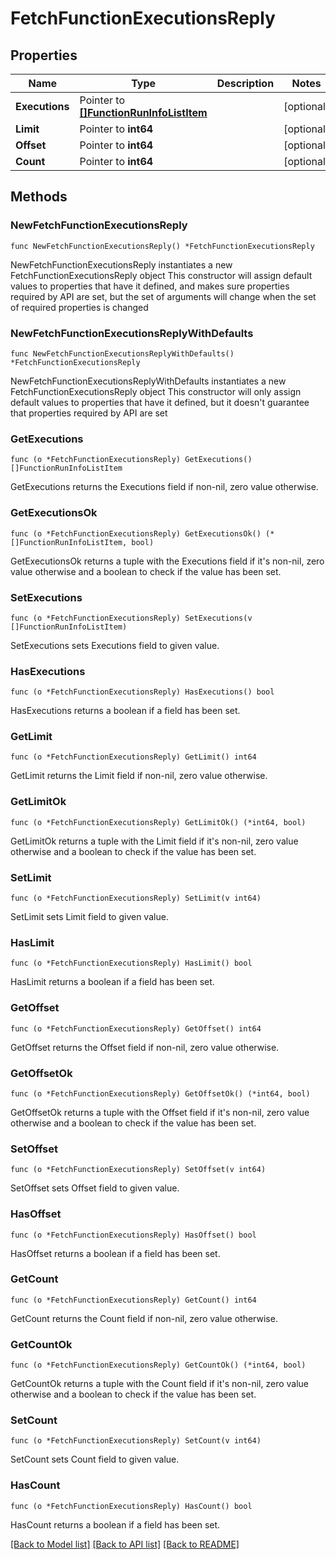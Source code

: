 # FetchFunctionExecutionsReply

## Properties

Name | Type | Description | Notes
------------ | ------------- | ------------- | -------------
**Executions** | Pointer to [**[]FunctionRunInfoListItem**](FunctionRunInfoListItem.md) |  | [optional] 
**Limit** | Pointer to **int64** |  | [optional] 
**Offset** | Pointer to **int64** |  | [optional] 
**Count** | Pointer to **int64** |  | [optional] 

## Methods

### NewFetchFunctionExecutionsReply

`func NewFetchFunctionExecutionsReply() *FetchFunctionExecutionsReply`

NewFetchFunctionExecutionsReply instantiates a new FetchFunctionExecutionsReply object
This constructor will assign default values to properties that have it defined,
and makes sure properties required by API are set, but the set of arguments
will change when the set of required properties is changed

### NewFetchFunctionExecutionsReplyWithDefaults

`func NewFetchFunctionExecutionsReplyWithDefaults() *FetchFunctionExecutionsReply`

NewFetchFunctionExecutionsReplyWithDefaults instantiates a new FetchFunctionExecutionsReply object
This constructor will only assign default values to properties that have it defined,
but it doesn't guarantee that properties required by API are set

### GetExecutions

`func (o *FetchFunctionExecutionsReply) GetExecutions() []FunctionRunInfoListItem`

GetExecutions returns the Executions field if non-nil, zero value otherwise.

### GetExecutionsOk

`func (o *FetchFunctionExecutionsReply) GetExecutionsOk() (*[]FunctionRunInfoListItem, bool)`

GetExecutionsOk returns a tuple with the Executions field if it's non-nil, zero value otherwise
and a boolean to check if the value has been set.

### SetExecutions

`func (o *FetchFunctionExecutionsReply) SetExecutions(v []FunctionRunInfoListItem)`

SetExecutions sets Executions field to given value.

### HasExecutions

`func (o *FetchFunctionExecutionsReply) HasExecutions() bool`

HasExecutions returns a boolean if a field has been set.

### GetLimit

`func (o *FetchFunctionExecutionsReply) GetLimit() int64`

GetLimit returns the Limit field if non-nil, zero value otherwise.

### GetLimitOk

`func (o *FetchFunctionExecutionsReply) GetLimitOk() (*int64, bool)`

GetLimitOk returns a tuple with the Limit field if it's non-nil, zero value otherwise
and a boolean to check if the value has been set.

### SetLimit

`func (o *FetchFunctionExecutionsReply) SetLimit(v int64)`

SetLimit sets Limit field to given value.

### HasLimit

`func (o *FetchFunctionExecutionsReply) HasLimit() bool`

HasLimit returns a boolean if a field has been set.

### GetOffset

`func (o *FetchFunctionExecutionsReply) GetOffset() int64`

GetOffset returns the Offset field if non-nil, zero value otherwise.

### GetOffsetOk

`func (o *FetchFunctionExecutionsReply) GetOffsetOk() (*int64, bool)`

GetOffsetOk returns a tuple with the Offset field if it's non-nil, zero value otherwise
and a boolean to check if the value has been set.

### SetOffset

`func (o *FetchFunctionExecutionsReply) SetOffset(v int64)`

SetOffset sets Offset field to given value.

### HasOffset

`func (o *FetchFunctionExecutionsReply) HasOffset() bool`

HasOffset returns a boolean if a field has been set.

### GetCount

`func (o *FetchFunctionExecutionsReply) GetCount() int64`

GetCount returns the Count field if non-nil, zero value otherwise.

### GetCountOk

`func (o *FetchFunctionExecutionsReply) GetCountOk() (*int64, bool)`

GetCountOk returns a tuple with the Count field if it's non-nil, zero value otherwise
and a boolean to check if the value has been set.

### SetCount

`func (o *FetchFunctionExecutionsReply) SetCount(v int64)`

SetCount sets Count field to given value.

### HasCount

`func (o *FetchFunctionExecutionsReply) HasCount() bool`

HasCount returns a boolean if a field has been set.


[[Back to Model list]](../README.md#documentation-for-models) [[Back to API list]](../README.md#documentation-for-api-endpoints) [[Back to README]](../README.md)


